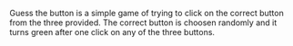Guess the button is a simple game of trying to click on the correct button from the three provided. The correct button is choosen randomly and it turns green after one click on any of the three buttons.
